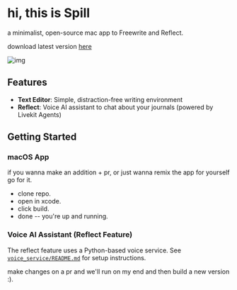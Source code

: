 # hi, this is Spill

a minimalist, open-source mac app to Freewrite and Reflect.

download latest version [here](https://www.tryspill.com)

![img](https://i.imgur.com/2ucbtff.gif)

## Features

- **Text Editor**: Simple, distraction-free writing environment
- **Reflect**: Voice AI assistant to chat about your journals (powered by Livekit Agents)

## Getting Started

### macOS App

if you wanna make an addition + pr,
or just wanna remix the app for yourself go for it.

- clone repo.
- open in xcode.
- click build.
- done -- you're up and running.

### Voice AI Assistant (Reflect Feature)

The reflect feature uses a Python-based voice service. See [`voice_service/README.md`](voice_service/README.md) for setup instructions.

make changes on a pr and we'll run on my end and then build a new version :).

